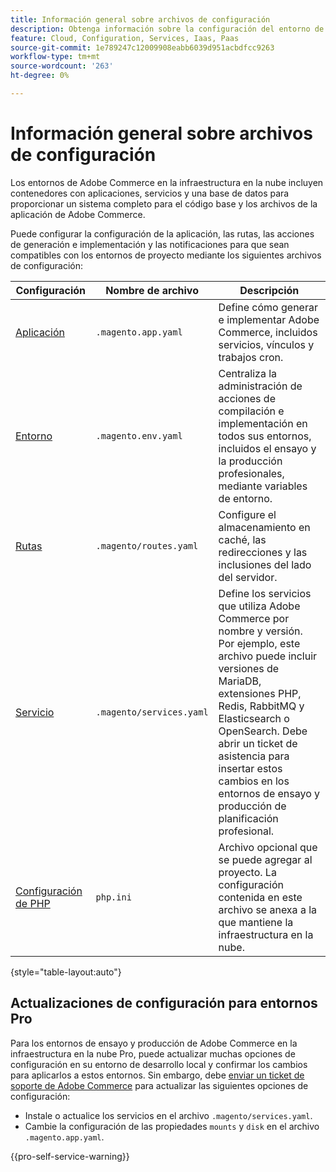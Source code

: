 ```yaml
---
title: Información general sobre archivos de configuración
description: Obtenga información sobre la configuración del entorno de infraestructura en la nube para admitir la implementación y administración de su tienda de Adobe Commerce personalizada.
feature: Cloud, Configuration, Services, Iaas, Paas
source-git-commit: 1e789247c12009908eabb6039d951acbdfcc9263
workflow-type: tm+mt
source-wordcount: '263'
ht-degree: 0%

---
```


# Información general sobre archivos de configuración

Los entornos de Adobe Commerce en la infraestructura en la nube incluyen contenedores con aplicaciones, servicios y una base de datos para proporcionar un sistema completo para el código base y los archivos de la aplicación de Adobe Commerce.

Puede configurar la configuración de la aplicación, las rutas, las acciones de generación e implementación y las notificaciones para que sean compatibles con los entornos de proyecto mediante los siguientes archivos de configuración:

| Configuración | Nombre de archivo | Descripción |
| ------------- | -------- | ----------- |
| [Aplicación](../application/configure-app-yaml.md) | `.magento.app.yaml` | Define cómo generar e implementar Adobe Commerce, incluidos servicios, vínculos y trabajos cron. |
| [Entorno](configure-env-yaml.md) | `.magento.env.yaml` | Centraliza la administración de acciones de compilación e implementación en todos sus entornos, incluidos el ensayo y la producción profesionales, mediante variables de entorno. |
| [Rutas](../routes/routes-yaml.md) | `.magento/routes.yaml` | Configure el almacenamiento en caché, las redirecciones y las inclusiones del lado del servidor. |
| [Servicio](../services/services-yaml.md) | `.magento/services.yaml` | Define los servicios que utiliza Adobe Commerce por nombre y versión. Por ejemplo, este archivo puede incluir versiones de MariaDB, extensiones PHP, Redis, RabbitMQ y Elasticsearch o OpenSearch. Debe abrir un ticket de asistencia para insertar estos cambios en los entornos de ensayo y producción de planificación profesional. |
| [Configuración de PHP](../application/php-settings.md#configure-php) | `php.ini` | Archivo opcional que se puede agregar al proyecto. La configuración contenida en este archivo se anexa a la que mantiene la infraestructura en la nube. |

{style="table-layout:auto"}

## Actualizaciones de configuración para entornos Pro

Para los entornos de ensayo y producción de Adobe Commerce en la infraestructura en la nube Pro, puede actualizar muchas opciones de configuración en su entorno de desarrollo local y confirmar los cambios para aplicarlos a estos entornos. Sin embargo, debe [enviar un ticket de soporte de Adobe Commerce](https://experienceleague.adobe.com/docs/commerce-knowledge-base/kb/help-center-guide/magento-help-center-user-guide.html?lang=es#submit-ticket) para actualizar las siguientes opciones de configuración:

- Instale o actualice los servicios en el archivo `.magento/services.yaml`.
- Cambie la configuración de las propiedades `mounts` y `disk` en el archivo `.magento.app.yaml`.

{{pro-self-service-warning}}
